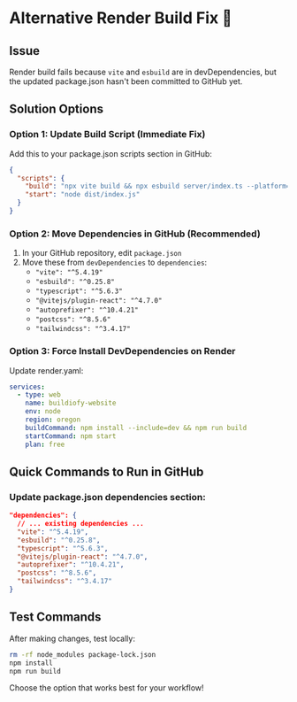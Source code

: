 # Alternative Render Build Fix 🔧

## Issue
Render build fails because `vite` and `esbuild` are in devDependencies, but the updated package.json hasn't been committed to GitHub yet.

## Solution Options

### Option 1: Update Build Script (Immediate Fix)
Add this to your package.json scripts section in GitHub:
```json
{
  "scripts": {
    "build": "npx vite build && npx esbuild server/index.ts --platform=node --packages=external --bundle --format=esm --outdir=dist",
    "start": "node dist/index.js"
  }
}
```

### Option 2: Move Dependencies in GitHub (Recommended)
1. In your GitHub repository, edit `package.json`
2. Move these from `devDependencies` to `dependencies`:
   - `"vite": "^5.4.19"`
   - `"esbuild": "^0.25.8"`  
   - `"typescript": "^5.6.3"`
   - `"@vitejs/plugin-react": "^4.7.0"`
   - `"autoprefixer": "^10.4.21"`
   - `"postcss": "^8.5.6"`
   - `"tailwindcss": "^3.4.17"`

### Option 3: Force Install DevDependencies on Render
Update render.yaml:
```yaml
services:
  - type: web
    name: buildiofy-website
    env: node
    region: oregon
    buildCommand: npm install --include=dev && npm run build
    startCommand: npm start
    plan: free
```

## Quick Commands to Run in GitHub

### Update package.json dependencies section:
```json
"dependencies": {
  // ... existing dependencies ...
  "vite": "^5.4.19",
  "esbuild": "^0.25.8",
  "typescript": "^5.6.3",
  "@vitejs/plugin-react": "^4.7.0",
  "autoprefixer": "^10.4.21",
  "postcss": "^8.5.6", 
  "tailwindcss": "^3.4.17"
}
```

## Test Commands
After making changes, test locally:
```bash
rm -rf node_modules package-lock.json
npm install
npm run build
```

Choose the option that works best for your workflow!